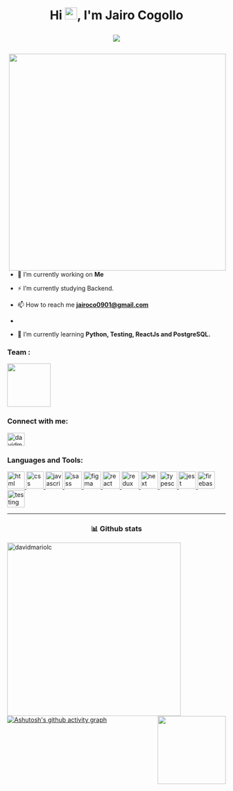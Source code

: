 <h1 align="center">
Hi <img src="https://media.giphy.com/media/hvRJCLFzcasrR4ia7z/giphy.gif" width="28">, I'm Jairo Cogollo
<p>
  <img
       align="center"
     src="https://readme-typing-svg.herokuapp.com?font=wotfard&size=19&duration=4000&color=F7E95D&vCenter=true&width=405&height=62&lines=I'm+a+systems+engineer.;focused+on+the+backend+developer+area;passionate+about+mobile+app+;development+and+web+design"
     >
</p>
</h1>




<img align="right" src="https://media.giphy.com/media/SWoSkN6DxTszqIKEqv/giphy.gif" width="500"/>

- 🔭 I’m currently working on **Me**

- ⚡ I’m currently studying Backend.

- 📫 How to reach me **jairoco0901@gmail.com**
- 
- 🌱 I’m currently learning **Python, Testing, ReactJs and PostgreSQL.**




<h3 align="left">Team :</h3>
<img src="https://github.com/prafulla-codes/sorting-hat/blob/master/pics/hufflepuff_badge.gif"  width="100px">

<h3 align="left">Connect with me:</h3>

<p align="left">  

<a href="https://twitter.com/davidmariolc" target="_blank">
  <img align="center" src="https://raw.githubusercontent.com/rahuldkjain/github-profile-readme-generator/master/src/images/icons/Social/twitter.svg" alt="davidmariolc" height="30" width="40" />
  </a>

</p>

<h3 align="left">Languages and Tools:</h3>
<p align="left">
  
  <a href="https://www.w3schools.com/css/" target="_blank">
    <img src="https://portafolio-davidmariolc.vercel.app/_next/image?url=%2F_next%2Fstatic%2Fmedia%2Fhtml.4eceae4f.svg&w=48&q=75" alt="html" width="40" height="40"/> 
  </a>
  <a href="https://www.w3.org/html/" target="_blank"> 
    <img src="https://portafolio-davidmariolc.vercel.app/_next/image?url=%2F_next%2Fstatic%2Fmedia%2Fcss.1db180c3.svg&w=48&q=75" alt="css" width="40" height="40"/> 
  </a>
   <a href="https://git-scm.com/" target="_blank">
    <img src="https://portafolio-davidmariolc.vercel.app/_next/image?url=%2F_next%2Fstatic%2Fmedia%2Fjavascript.e00c672d.svg&w=48&q=75" alt="javascript" width="40" height="40"/> 
  </a> 
  <a href="https://developer.mozilla.org/en-US/docs/Web/JavaScript" target="_blank">
    <img src="https://portafolio-davidmariolc.vercel.app/_next/image?url=%2F_next%2Fstatic%2Fmedia%2Fsass.99374969.svg&w=48&q=75" alt="sass" width="40" height="40"/>
  </a> 
 
  <a href="https://www.figma.com/" target="_blank"> 
    <img src="https://portafolio-davidmariolc.vercel.app/_next/image?url=%2F_next%2Fstatic%2Fmedia%2Ffigma.dfc56bcd.svg&w=32&q=75" alt="figma" width="40" height="40"/> 
  </a>
 <a href="https://sass-lang.com" target="_blank">
   <img src="https://portafolio-davidmariolc.vercel.app/_next/image?url=%2F_next%2Fstatic%2Fmedia%2Freact.539f3c4f.svg&w=48&q=75" alt="react" width="40" height="40"/> 
 </a>
   <a href="https://sass-lang.com" target="_blank">
   <img src="https://portafolio-davidmariolc.vercel.app/_next/image?url=%2F_next%2Fstatic%2Fmedia%2Fredux.3c537963.svg&w=48&q=75" alt="redux" width="40" height="40"/> 
 </a>
   </a>
   <a href="https://sass-lang.com" target="_blank">
   <img src="https://portafolio-davidmariolc.vercel.app/_next/image?url=%2F_next%2Fstatic%2Fmedia%2Fnext.066f40e5.svg&w=48&q=75" alt="next" width="40" height="40"/> 
 </a>
    <a href="https://sass-lang.com" target="_blank">
   <img src="https://portafolio-davidmariolc.vercel.app/_next/image?url=%2F_next%2Fstatic%2Fmedia%2Ftypescript.d143316a.svg&w=48&q=75" alt="typescript" width="40" height="40"/> 
 </a>
    <a href="https://sass-lang.com" target="_blank">
   <img src="https://portafolio-davidmariolc.vercel.app/_next/image?url=%2F_next%2Fstatic%2Fmedia%2Fjest.6aea5032.svg&w=48&q=75" alt="jest" width="40" height="40"/> 
 </a>
 <a href="https://sass-lang.com" target="_blank">
   <img src="https://portafolio-davidmariolc.vercel.app/_next/image?url=%2F_next%2Fstatic%2Fmedia%2Ffirebase.91f53171.svg&w=48&q=75" alt="firebase" width="40" height="40"/> 
 </a>
  <a href="https://sass-lang.com" target="_blank">
   <img src="https://portafolio-davidmariolc.vercel.app/_next/image?url=%2F_next%2Fstatic%2Fmedia%2Ftesting.5e1bb858.svg&w=48&q=75" alt="testing" width="40" height="40"/> 
 </a>
</p>


<hr> 
<h3 align="center">📊 Github stats</h3>

<!-- <br/> -->
<img align="left"  src="https://github-readme-stats.vercel.app/api?username=jairoCO10&show_icons=true&locale=en&theme=react&hide_border=true&bg_color=1d1f21&title_color=ffffff&icon_color=2bbc8a" alt="davidmariolc"  width="400px"/>   

  <img align="right" src="https://github-readme-stats.vercel.app/api/top-langs/?username=jairoCO10&layout=compact&theme=react&hide_border=true&bg_color=1d1f21&title_color=ffffff&icon_color=2bbc8a" height="157px"/>
<a align='center'>
  
</a>

[![Ashutosh's github activity graph](https://activity-graph.herokuapp.com/graph?username=jairoCO10&bg_color=000000&color=9e4c98&line=dc09ce&point=d31212&area=true&hide_border=true)](https://github.com/ashutosh00710/github-readme-activity-graph)
